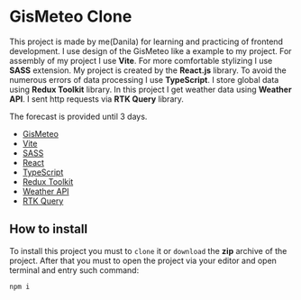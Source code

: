 # GisMeteo Clone

This project is made by me(Danila) for learning and practicing of frontend development.
I use design of the GisMeteo like a example to my project.
For assembly of my project I use **Vite**.
For more comfortable stylizing I use **SASS** extension.
My project is created by the **React.js** library.
To avoid the numerous errors of data processing I use **TypeScript**.
I store global data using **Redux Toolkit** library.
In this project I get weather data using **Weather API**.
I sent http requests via **RTK Query** library.



The forecast is provided until 3 days.

- [GisMeteo](https://github.com/vitejs/vite-plugin-react-swc)
- [Vite](https://vite.dev)
- [SASS](https://sass-lang.com)
- [React](https://react.dev/)
- [TypeScript](https://www.typescriptlang.org/)
- [Redux Toolkit](https://redux-toolkit.js.org/)
- [Weather API](https://www.weatherapi.com)
- [RTK Query](https://redux-toolkit.js.org/rtk-query/overview)


## How to install

To install this project you must to `clone` it or `download` the **zip** archive of the project.
After that you must to open the project via your editor and open terminal and entry such command:

```bash
npm i
```
